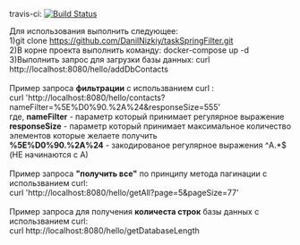 travis-ci:
[![Build Status](https://travis-ci.com/DanilNizkiy/taskSpringFilter.png)](https://travis-ci.com/DanilNizkiy/taskSpringFilter)

Для использования выполнить следующее:<br/>
1)git clone https://github.com/DanilNizkiy/taskSpringFilter.git<br/>
2)В корне проекта выполнить команду: docker-compose up -d<br/>
3)Выполнить запрос для загрузки базы данных: curl http://localhost:8080/hello/addDbContacts<br/>
<br/>
Пример запроса **фильтрации** с использванием curl :<br/>
curl 'http://localhost:8080/hello/contacts?nameFilter=%5E%D0%90.%2A%24&responseSize=555'<br/>
где, **nameFilter** - параметр который принимает регулярное выражение<br/>
**responseSize** - параметр который принимает максимальное количество элементов которые желаете получить<br/>
**%5E%D0%90.%2A%24** - закодированое регулярное выражения ^A.*$ (НЕ начинаются с A)<br/>
<br/>
Пример запроса **"получить все"** по принципу метода пагинации с использванием curl:<br/>
curl 'http://localhost:8080/hello/getAll?page=5&pageSize=77'<br/>
<br/>
Пример запроса для получения **количеста строк** базы данных с использванием curl:<br/>
curl http://localhost:8080/hello/getDatabaseLength<br/>
